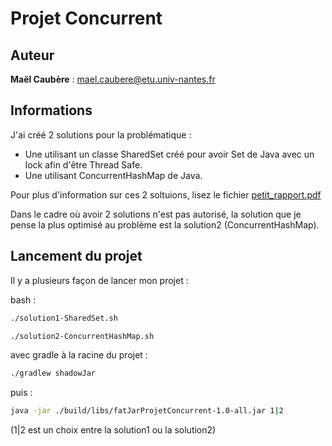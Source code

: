 # Projet Concurrent

## Auteur

**Maël Caubère** : mael.caubere@etu.univ-nantes.fr

## Informations

J'ai créé 2 solutions pour la problématique : 

- Une utilisant un classe SharedSet créé pour avoir Set de Java avec un lock afin d'être Thread Safe.
- Une utilisant ConcurrentHashMap de Java.

Pour plus d'information sur ces 2 soltuions, lisez le fichier [petit_rapport.pdf](https://gitlab.univ-nantes.fr/E204651X/po-concurrente/-/blob/main/petit_rapport.pdf)

Dans le cadre où avoir 2 solutions n'est pas autorisé, la solution que je pense la plus optimisé au problème est la solution2 (ConcurrentHashMap).

## Lancement du projet

Il y a plusieurs façon de lancer mon projet : 

bash :
```bash
./solution1-SharedSet.sh
```

```bash
./solution2-ConcurrentHashMap.sh
```

avec gradle à la racine du projet :
```bash
./gradlew shadowJar
``` 
puis :
```bash
java -jar ./build/libs/fatJarProjetConcurrent-1.0-all.jar 1|2
```
(1|2 est un choix entre la solution1 ou la solution2)

